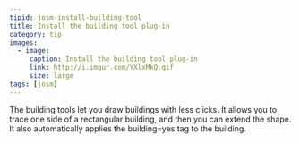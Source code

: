 ```yaml
---
tipid: josm-install-building-tool
title: Install the building tool plug-in
category: tip
images:
  - image:
     caption: Install the building tool plug-in
     link: http://i.imgur.com/YXlxMkQ.gif
     size: large
tags: [josm]
---
```


The building tools let you draw buildings with less clicks. It allows you to trace one side of a rectangular building, and then you can extend the shape. It also automatically applies the building=yes tag to the building.
